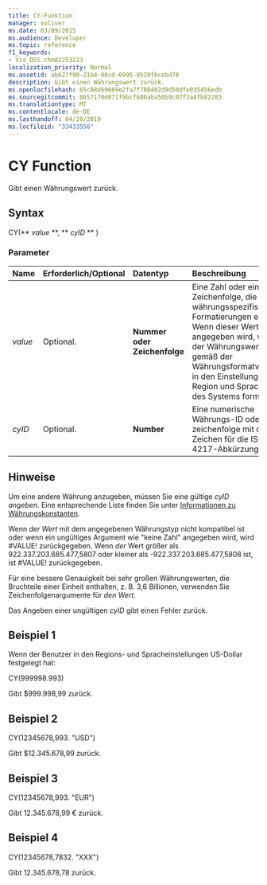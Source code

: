 ```yaml
---
title: CY-Funktion
manager: soliver
ms.date: 03/09/2015
ms.audience: Developer
ms.topic: reference
f1_keywords:
- Vis_DSS.chm82253223
localization_priority: Normal
ms.assetid: abb27f90-21b4-08cd-6995-9520fbcebd78
description: Gibt einen Währungswert zurück.
ms.openlocfilehash: 65c88d69669e2fa7f708402d9d50dfe035456edb
ms.sourcegitcommit: 8657170d071f9bcf680aba50b9c07f2a4fb82283
ms.translationtype: MT
ms.contentlocale: de-DE
ms.lasthandoff: 04/28/2019
ms.locfileid: "33433556"
---
```

# <a name="cy-function"></a>CY Function

Gibt einen Währungswert zurück.
  
## <a name="syntax"></a>Syntax

CY(** *value* **, ** *cyID* ** ) 
  
### <a name="parameters"></a>Parameter

|**Name**|**Erforderlich/Optional**|**Datentyp**|**Beschreibung**|
|:-----|:-----|:-----|:-----|
| _value_ <br/> |Optional.  <br/> |**Nummer oder Zeichenfolge** <br/> |Eine Zahl oder eine Zeichenfolge, die währungsspezifische Formatierungen enthält. Wenn dieser Wert nicht angegeben wird, wird der Währungswert gemäß der Währungsformatvorlage in den Einstellungen Region und Sprache des Systems formatiert.  <br/> |
| _cyID_ <br/> |Optional.  <br/> |**Number** <br/> |Eine numerische Währungs-ID oder eine zeichenfolge mit drei Zeichen für die ISO 4217-Abkürzung.  <br/> |
   
## <a name="remarks"></a>Hinweise

Um eine andere Währung anzugeben, müssen Sie eine gültige _cyID angeben._ Eine entsprechende Liste finden Sie unter [Informationen zu Währungskonstanten](about-currency-constants.md).
  
Wenn  _der Wert_ mit dem angegebenen Währungstyp nicht kompatibel ist oder wenn ein ungültiges Argument wie "keine Zahl" angegeben wird, wird #VALUE! zurückgegeben. Wenn  _der_ Wert größer als 922.337.203.685.477,5807 oder kleiner als -922.337.203.685.477,5808 ist, ist #VALUE! zurückgegeben. 
  
Für eine bessere Genauigkeit bei sehr großen Währungswerten, die Bruchteile einer Einheit enthalten, z. B. 3,6 Billionen, verwenden Sie Zeichenfolgenargumente für  _den Wert_.
  
Das Angeben einer ungültigen  _cyID_ gibt einen Fehler zurück. 
  
## <a name="example-1"></a>Beispiel 1

Wenn der Benutzer in den Regions- und Spracheinstellungen US-Dollar festgelegt hat:
  
CY(999998.993)
  
Gibt $999.998,99 zurück.
  
## <a name="example-2"></a>Beispiel 2

CY(12345678,993. "USD")
  
Gibt $12.345.678,99 zurück.
  
## <a name="example-3"></a>Beispiel 3

CY(12345678,993. "EUR")
  
Gibt 12.345.678,99 € zurück.
  
## <a name="example-4"></a>Beispiel 4

CY(12345678,7832. "XXX")
  
Gibt 12.345.678,78 zurück.
  

